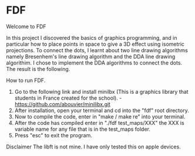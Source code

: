 # FDF

Welcome to FDF

In this project I discovered the basics of graphics programming, and in particular how to place
points in space to give a 3D effect using isometric projections. To connect the dots, I learnt about
two line drawing algorithms namely Bresenhem's line drawing algorithm and the DDA line drawing algorithim.
I chose to implement the DDA algorithms to connect the dots. The result is the following.

How to run FDF.

1) Go to the following link and install minilbx (This is a graphics library that students in France created for the school).
   -https://github.com/abouvier/minilibx.git
2) After installation, open your terminal and cd into the "fdf" root directory.
3) Now to compile the code, enter in "make / make re" into your terminal.
4) After the code has compiled enter in "./fdf test_maps/XXX" the XXX is variable name
   for any file that is in the test_maps folder.
5) Press "esc" to exit the program.

Disclaimer
The libft is not mine.
I have only tested this on apple devices.
